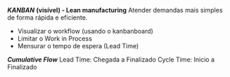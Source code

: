***KANBAN*** **(visível) - Lean manufacturing**
Atender demandas mais simples de forma rápida e eficiente.

- Visualizar o workflow (usando o kanbanboard)
- Limitar o Work in Process
- Mensurar o tempo de espera (Lead Time) 

***Cumulative Flow***
Lead Time: Chegada a Finalizado
Cycle Time: Inicio a Finalizado
